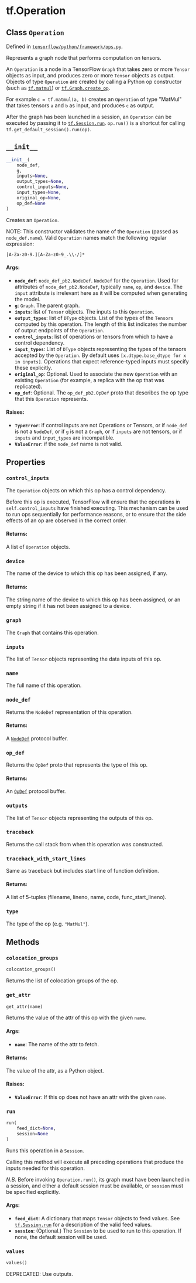 <div itemscope itemtype="http://developers.google.com/ReferenceObject">
<meta itemprop="name" content="tf.Operation" />
<meta itemprop="path" content="Stable" />
<meta itemprop="property" content="control_inputs"/>
<meta itemprop="property" content="device"/>
<meta itemprop="property" content="graph"/>
<meta itemprop="property" content="inputs"/>
<meta itemprop="property" content="name"/>
<meta itemprop="property" content="node_def"/>
<meta itemprop="property" content="op_def"/>
<meta itemprop="property" content="outputs"/>
<meta itemprop="property" content="traceback"/>
<meta itemprop="property" content="traceback_with_start_lines"/>
<meta itemprop="property" content="type"/>
<meta itemprop="property" content="__init__"/>
<meta itemprop="property" content="colocation_groups"/>
<meta itemprop="property" content="get_attr"/>
<meta itemprop="property" content="run"/>
<meta itemprop="property" content="values"/>
</div>

# tf.Operation

## Class `Operation`





Defined in [`tensorflow/python/framework/ops.py`](https://www.tensorflow.org/code/tensorflow/python/framework/ops.py).

Represents a graph node that performs computation on tensors.

An `Operation` is a node in a TensorFlow `Graph` that takes zero or
more `Tensor` objects as input, and produces zero or more `Tensor`
objects as output. Objects of type `Operation` are created by
calling a Python op constructor (such as
<a href="../tf/matmul.md"><code>tf.matmul</code></a>)
or <a href="../tf/Graph.md#create_op"><code>tf.Graph.create_op</code></a>.

For example `c = tf.matmul(a, b)` creates an `Operation` of type
"MatMul" that takes tensors `a` and `b` as input, and produces `c`
as output.

After the graph has been launched in a session, an `Operation` can
be executed by passing it to
<a href="../tf/InteractiveSession.md#run"><code>tf.Session.run</code></a>.
`op.run()` is a shortcut for calling `tf.get_default_session().run(op)`.

<h2 id="__init__"><code>__init__</code></h2>

``` python
__init__(
    node_def,
    g,
    inputs=None,
    output_types=None,
    control_inputs=None,
    input_types=None,
    original_op=None,
    op_def=None
)
```

Creates an `Operation`.

NOTE: This constructor validates the name of the `Operation` (passed
as `node_def.name`). Valid `Operation` names match the following
regular expression:

    [A-Za-z0-9.][A-Za-z0-9_.\\-/]*

#### Args:

* <b>`node_def`</b>: `node_def_pb2.NodeDef`.  `NodeDef` for the `Operation`.
    Used for attributes of `node_def_pb2.NodeDef`, typically `name`,
    `op`, and `device`.  The `input` attribute is irrelevant here
    as it will be computed when generating the model.
* <b>`g`</b>: `Graph`. The parent graph.
* <b>`inputs`</b>: list of `Tensor` objects. The inputs to this `Operation`.
* <b>`output_types`</b>: list of `DType` objects.  List of the types of the
    `Tensors` computed by this operation.  The length of this list indicates
    the number of output endpoints of the `Operation`.
* <b>`control_inputs`</b>: list of operations or tensors from which to have a
    control dependency.
* <b>`input_types`</b>: List of `DType` objects representing the
    types of the tensors accepted by the `Operation`.  By default
    uses `[x.dtype.base_dtype for x in inputs]`.  Operations that expect
    reference-typed inputs must specify these explicitly.
* <b>`original_op`</b>: Optional. Used to associate the new `Operation` with an
    existing `Operation` (for example, a replica with the op that was
    replicated).
* <b>`op_def`</b>: Optional. The `op_def_pb2.OpDef` proto that describes the
    op type that this `Operation` represents.


#### Raises:

* <b>`TypeError`</b>: if control inputs are not Operations or Tensors,
    or if `node_def` is not a `NodeDef`,
    or if `g` is not a `Graph`,
    or if `inputs` are not tensors,
    or if `inputs` and `input_types` are incompatible.
* <b>`ValueError`</b>: if the `node_def` name is not valid.



## Properties

<h3 id="control_inputs"><code>control_inputs</code></h3>

The `Operation` objects on which this op has a control dependency.

Before this op is executed, TensorFlow will ensure that the
operations in `self.control_inputs` have finished executing. This
mechanism can be used to run ops sequentially for performance
reasons, or to ensure that the side effects of an op are observed
in the correct order.

#### Returns:

A list of `Operation` objects.

<h3 id="device"><code>device</code></h3>

The name of the device to which this op has been assigned, if any.

#### Returns:

The string name of the device to which this op has been
assigned, or an empty string if it has not been assigned to a
device.

<h3 id="graph"><code>graph</code></h3>

The `Graph` that contains this operation.

<h3 id="inputs"><code>inputs</code></h3>

The list of `Tensor` objects representing the data inputs of this op.

<h3 id="name"><code>name</code></h3>

The full name of this operation.

<h3 id="node_def"><code>node_def</code></h3>

Returns the `NodeDef` representation of this operation.

#### Returns:

A
[`NodeDef`](https://www.tensorflow.org/code/tensorflow/core/framework/node_def.proto)
protocol buffer.

<h3 id="op_def"><code>op_def</code></h3>

Returns the `OpDef` proto that represents the type of this op.

#### Returns:

An
[`OpDef`](https://www.tensorflow.org/code/tensorflow/core/framework/op_def.proto)
protocol buffer.

<h3 id="outputs"><code>outputs</code></h3>

The list of `Tensor` objects representing the outputs of this op.

<h3 id="traceback"><code>traceback</code></h3>

Returns the call stack from when this operation was constructed.

<h3 id="traceback_with_start_lines"><code>traceback_with_start_lines</code></h3>

Same as traceback but includes start line of function definition.

#### Returns:

A list of 5-tuples (filename, lineno, name, code, func_start_lineno).

<h3 id="type"><code>type</code></h3>

The type of the op (e.g. `"MatMul"`).



## Methods

<h3 id="colocation_groups"><code>colocation_groups</code></h3>

``` python
colocation_groups()
```

Returns the list of colocation groups of the op.

<h3 id="get_attr"><code>get_attr</code></h3>

``` python
get_attr(name)
```

Returns the value of the attr of this op with the given `name`.

#### Args:

* <b>`name`</b>: The name of the attr to fetch.


#### Returns:

The value of the attr, as a Python object.


#### Raises:

* <b>`ValueError`</b>: If this op does not have an attr with the given `name`.

<h3 id="run"><code>run</code></h3>

``` python
run(
    feed_dict=None,
    session=None
)
```

Runs this operation in a `Session`.

Calling this method will execute all preceding operations that
produce the inputs needed for this operation.

*N.B.* Before invoking `Operation.run()`, its graph must have been
launched in a session, and either a default session must be
available, or `session` must be specified explicitly.

#### Args:

* <b>`feed_dict`</b>: A dictionary that maps `Tensor` objects to feed values.
    See <a href="../tf/InteractiveSession.md#run"><code>tf.Session.run</code></a>
    for a description of the valid feed values.
* <b>`session`</b>: (Optional.) The `Session` to be used to run to this operation. If
    none, the default session will be used.

<h3 id="values"><code>values</code></h3>

``` python
values()
```

DEPRECATED: Use outputs.



